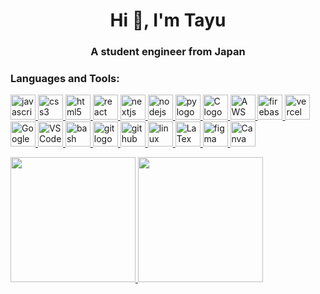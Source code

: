 <h1 align="center">Hi 👋, I'm Tayu</h1>
<h3 align="center">A student engineer from Japan</h3>

<h3 align="left">Languages and Tools:</h3>
<p align="left">
    <a href="https://skillicons.dev" target="_blank" rel="noreferrer">
        <img src="https://skillicons.dev/icons?i=js" height="40" alt="javascript logo"  />
    </a>
    <a href="https://skillicons.dev" target="_blank" rel="noreferrer">
        <img src="https://skillicons.dev/icons?i=css" height="40" alt="css3 logo"  />
    </a>
    <a href="https://skillicons.dev" target="_blank" rel="noreferrer">
        <img src="https://skillicons.dev/icons?i=html" height="40" alt="html5 logo"  />
    </a>
    <a href="https://skillicons.dev" target="_blank" rel="noreferrer">
        <img src="https://skillicons.dev/icons?i=react" height="40" alt="react logo"  />
    </a>
    <a href="https://skillicons.dev" target="_blank" rel="noreferrer">
        <img src="https://skillicons.dev/icons?i=nextjs" height="40" alt="nextjs logo"  />
    </a>
    <a href="https://skillicons.dev" target="_blank" rel="noreferrer">
        <img src="https://skillicons.dev/icons?i=nodejs" height="40" alt="nodejs logo"  />
    </a>
    <a href="https://skillicons.dev" target="_blank" rel="noreferrer">
        <img src="https://skillicons.dev/icons?i=py" height="40" alt="py logo"  />
    </a>
    <a href="https://skillicons.dev" target="_blank" rel="noreferrer">
        <img src="https://skillicons.dev/icons?i=c" height="40" alt="C logo"  />
    </a>
    <a href="https://skillicons.dev" target="_blank" rel="noreferrer">
        <img src="https://skillicons.dev/icons?i=aws" height="40" alt="AWS logo"  />
    </a>
    <a href="https://skillicons.dev" target="_blank" rel="noreferrer">
        <img src="https://skillicons.dev/icons?i=firebase" height="40" alt="firebase logo"  />
    </a>
    <a href="https://skillicons.dev" target="_blank" rel="noreferrer">
        <img src="https://skillicons.dev/icons?i=vercel" height="40" alt="vercel logo"  />
    </a>
    <a href="https://skillicons.dev" target="_blank" rel="noreferrer">
        <img src="https://skillicons.dev/icons?i=gcp" height="40" alt="Google Cloud Platform logo"  />
    </a>
    <a href="https://skillicons.dev" target="_blank" rel="noreferrer">
        <img src="https://skillicons.dev/icons?i=vscode" height="40" alt="VSCode logo"  />
    </a>
    <a href="https://skillicons.dev" target="_blank" rel="noreferrer">
        <img src="https://skillicons.dev/icons?i=bash" height="40" alt="bash logo"  />
    </a>
    <a href="https://skillicons.dev" target="_blank" rel="noreferrer">
        <img src="https://skillicons.dev/icons?i=git" height="40" alt="git logo"  />
    </a>
    <a href="https://skillicons.dev" target="_blank" rel="noreferrer">
        <img src="https://skillicons.dev/icons?i=github" height="40" alt="github logo"  />
    </a>
    <a href="https://skillicons.dev" target="_blank" rel="noreferrer">
        <img src="https://skillicons.dev/icons?i=linux" height="40" alt="linux logo"  />
    </a>
    <a href="https://skillicons.dev" target="_blank" rel="noreferrer">
        <img src="https://skillicons.dev/icons?i=latex" height="40" alt="LaTex logo"  />
    </a>
    <a href="https://skillicons.dev" target="_blank" rel="noreferrer">
        <img src="https://skillicons.dev/icons?i=figma" height="40" alt="figma logo"  />
    </a>
    <a href="https://skillicons.dev" target="_blank" rel="noreferrer">
        <img src="https://cdn.simpleicons.org/canva/00C4CC" height="40" alt="Canva logo"  />
    </a>
</p>

<a href="https://github.com/anuraghazra/github-readme-stats">
    <img src="https://github-readme-stats.vercel.app/api/top-langs/?username=QwerTayu&layout=compact&count_private=true" height="200px" />
</a>

<a href="https://github.com/anuraghazra/github-readme-stats">
    <img src="https://github-readme-stats.vercel.app/api?username=QwerTayu&count_private=true&theme=transparent&count_private=true" height="200px" />
</a>
